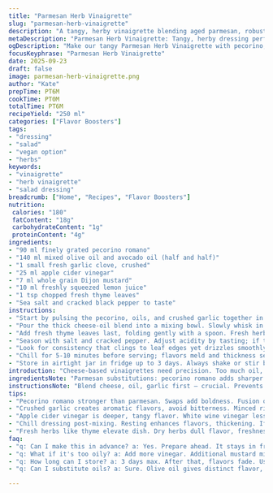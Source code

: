 ```yaml
---
title: "Parmesan Herb Vinaigrette"
slug: "parmesan-herb-vinaigrette"
description: "A tangy, herby vinaigrette blending aged parmesan, robust oils, garlic, and a hint of acidity from apple cider vinegar. Uses fresh herbs instead of spice flakes, lemon juice swaps in for Worcestershire for brightness. Texture creamy, not oily slick. Balances sharp, nutty cheese with the crisp acidity of vinegar and mustard. No eggs, no nuts, lactose-free option works if using vegan parmesan. Fresh garlic crushed brings punch. Mustard emulsifies, herbs add freshness. Tactile—should cling well to greens without pooling. Nutty cheese blended finely, slight grain. Flexible, pantry-friendly staple for greens or grilled veg."
metaDescription: "Parmesan Herb Vinaigrette: Tangy, herby dressing perfect for salads with depth from pecorino and fresh herbs. Quick prep; balances acidity, creaminess."
ogDescription: "Make our tangy Parmesan Herb Vinaigrette with pecorino, fresh herbs, and apple cider vinegar. An easy blend for salads or grilled veggies!"
focusKeyphrase: "Parmesan Herb Vinaigrette"
date: 2025-09-23
draft: false
image: parmesan-herb-vinaigrette.png
author: "Kate"
prepTime: PT6M
cookTime: PT0M
totalTime: PT6M
recipeYield: "250 ml"
categories: ["Flavor Boosters"]
tags:
- "dressing"
- "salad"
- "vegan option"
- "herbs"
keywords:
- "vinaigrette"
- "herb vinaigrette"
- "salad dressing"
breadcrumb: ["Home", "Recipes", "Flavor Boosters"]
nutrition: 
 calories: "180"
 fatContent: "18g"
 carbohydrateContent: "1g"
 proteinContent: "4g"
ingredients:
- "90 ml finely grated pecorino romano"
- "140 ml mixed olive oil and avocado oil (half and half)"
- "1 small fresh garlic clove, crushed"
- "25 ml apple cider vinegar"
- "7 ml whole grain Dijon mustard"
- "10 ml freshly squeezed lemon juice"
- "1 tsp chopped fresh thyme leaves"
- "Sea salt and cracked black pepper to taste"
instructions:
- "Start by pulsing the pecorino, oils, and crushed garlic together in a blender or food processor. Watch texture closely; want creamy paste but not oily separation. Scrape sides midway to keep everything incorporated."
- "Pour the thick cheese-oil blend into a mixing bowl. Slowly whisk in apple cider vinegar, lemon juice, and mustard. Mustard seeds help emulsify, no slipping or oil separation if you stir steadily."
- "Add fresh thyme leaves last, folding gently with a spoon. Fresh herbs add bright herbal notes that counterbalance the rich cheese. Avoid overblending herbs—they’ll lose aroma."
- "Season with salt and cracked pepper. Adjust acidity by tasting; if too sharp, a tiny pinch of sugar balances harsh vinegar."
- "Look for consistency that clings to leaf edges yet drizzles smoothly—like thin mayonnaise, not runny oil slick."
- "Chill for 5-10 minutes before serving; flavors meld and thickness sets slightly. If too thick after chilling, loosen with splash of cold water or extra vinegar."
- "Store in airtight jar in fridge up to 3 days. Always shake or stir before use. If cheese settles or oils separate, remix to recombine."
introduction: "Cheese-based vinaigrettes need precision. Too much oil, and it slides off leaves like water; too little, and it clumps or turns grainy. Blending cheese with oil first floors the texture—creamy, thick, but fluid. Pecorino swaps for parmesan here: sharper, saltier, breaks down beautifully. Apple cider vinegar replaces white wine vinegar; deeper, tangier without harshness. Fresh lemon juice replaces Worcestershire for clean acidity—less complex, yes, but makes it versatile with seafood or chicken salads. Mustard texture roots emulsification, prevents separation. Added fresh thyme makes the vinaigrette lively and herb-driven, offsetting oily weight. Garlic crushed, not minced, to avoid bitterness but retain aroma. Timing? 6 minutes prep tops. Serve smooth, clingy, with assertive tang and herby punch. This isn’t “vinaigrette-light”—it’s punchy, bold, built to hold on sturdy greens or roasted veggies, no drips on your shirt."
ingredientsNote: "Parmesan substitutions: pecorino romano adds sharper saltiness, breakdown easier in blender. Can use vegan parmesan for lactose intolerance—check ingredient list: should be nut-free if allergies. Oil partly olive, partly avocado for mild nuttiness and smooth mouthfeel. Canola stable but forgettable, avocado richer. Garlic: crushing releases oils gently; minced garlic risks hot bitterness. If mustards scarce, whole grain Dijon preferable for texture and flavor depth. Vinegar: apple cider's gentle but firm acidity matches citrus well. Lemon juice brightens and adds fresh zip without liver-sparking acids like Worcestershire. Herbs optional but fresh thyme adds woodsy, fresh layer versus dry flakes. Salt and pepper balance; flaky sea salt preferred for crunch contrast; fresh cracked pepper essential. Timing-wise, let cheese and oil meld fully before vinegar addition to allow natural emulsification to start."
instructionsNote: "Blend cheese, oil, garlic first — crucial. Prevents oily slicks, creates creamy base. Scrape sides; otherwise mix won’t homogenize. Adding acid (vinegar, lemon) in bowl, not blender, stops overblending—preserves vinaigrette texture. Whisk briskly but steady for emulsion; mustard helps emulsify by stabilizing mix, preventing quick break-down or oil separation. Herbs added last folded in gently—overprocessing herbs dulls flavor and creates bitter notes. Taste often: acid balance shifts with rough measurements; add sugar pinch if vinegar overwhelms. Correct consistency looks like thick paint, clinging well. Chill: crucial. Rest allows thickening, flavor melding. If overly thick after fridge, loosen smartly with a few drops of cold water or more vinegar. Final shake before serving. Store airtight. Remix if settling happens. This technique builds a vinaigrette that holds on leaves, won’t pool at plate bottom, or drip drop onto lap. Essential for fast-paced kitchen service."
tips:
- "Pecorino romano stronger than parmesan. Swaps add boldness. Fusion of flavors makes it versatile. If you want a vegan use nut-free, check labels."
- "Crushed garlic creates aromatic flavors, avoid bitterness. Minced risks heating too fast. If too raw cut amount in half, subtle garlic is key."
- "Apple cider vinegar is deeper, tangy flavor. White wine vinegar less sharp; risk drowning other flavors. Balance acidity with sugar for smooth taste."
- "Chill dressing post-mixing. Resting enhances flavors, thickening. If too thick add cold water or more vinegar; restore to drizzle consistency."
- "Fresh herbs like thyme elevate dish. Dry herbs dull flavor, freshness lost. Add at end—mix lightly, just fold in to keep aromas intact."
faq:
- "q: Can I make this in advance? a: Yes. Prepare ahead. It stays in fridge up to 3 days. Store in airtight jar. Shake well before serving."
- "q: What if it's too oily? a: Add more vinegar. Additional mustard might help stabilize. Always remix before serving. Adjust for balance."
- "q: How long can I store? a: 3 days max. After that, flavors fade. Use fresh, check texture. If it separates, remix for new life."
- "q: Can I substitute oils? a: Sure. Olive oil gives distinct flavor, avocado lends creaminess. Can combine with neutral oils but flavor shifts."

---
```

